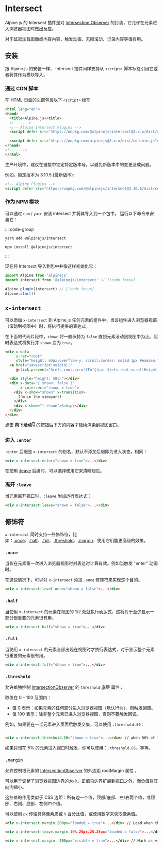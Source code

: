 # Intersect

Alpine.js 的 Intersect 插件是对 [Intersection Observer](https://developer.mozilla.org/zh-CN/docs/Web/API/Intersection_Observer_API) 的封装，它允许在元素进入浏览器视图时做出反应。

对于延迟加载图像或内容内容、触发动画、无限滚动、记录内容等很有用。

## 安装

跟 Alpine.js 的安装一样， Intersect 插件同样支持从 `<script>` 脚本标签引用它或者将其作为模块导入。

### 通过 CDN 脚本


在 HTML 页面的头部包含以下 `<script>` 标签

```html
<html lang="en">
<head>
  <title>Alpine.js</title>
  <!--...-->
  <!-- Alpine Intersect Plugins -->
  <script defer src="https://unpkg.com/@alpinejs/intersect@3.x.x/dist/cdn.min.js"></script> // [!code focus]
  
  <script defer src="https://unpkg.com/alpinejs@3.x.x/dist/cdn.min.js"></script> // [!code focus]
</head>
<!--...-->
</html>
```

生产环境中，建议在链接中锁定特定版本号，以避免新版本中的变更造成问题。

例如，锁定版本为 3.10.5 (最新版本):

```html
<!-- Alpine Plugins -->
<script defer src="https://unpkg.com/@alpinejs/intersect@3.10.5/dist/cdn.min.js"></script>
```


### 作为 NPM 模块

可以通过 `npm` / `yarn` 安装 Intersect 并将其导入到一个包中。 运行以下命令来安装它：

::: code-group

```bash [yarn]
yarn add @alpinejs/intersect
```

```bash [npm]
npm install @alpinejs/intersect
```

:::

现在将 Intersect 导入到包中并像这样初始化它：

```javascript
import Alpine from 'alpinejs'
import intersect from '@alpinejs/intersect' // [!code focus]
 
Alpine.plugin(intersect) // [!code focus]
Alpine.start()
```

## `x-intersect`


可以添加 `x-intersect` 到 Alpine.js 任何元素的组件中，当该组件进入浏览器视窗（滚动到视图中）时，将执行提供的表达式。

在下面的代码片段中，`shown` 将一直保持为 `false` 直到元素滚动到视图中为止。届时表达式将执行并 `shown` 变为 `true`。

```html {9}
<div x-data
     x-ref="root"
     style="height: 60px;overflow-y: scroll;border: solid 1px #eaeaea;">
  <a href="javascript:void(0);"
     @click.prevent="$refs.root.scrollTo({top: $refs.root.scrollHeight, behavior: 'smooth'})">向下滚动👇</a>

  <div style="height: 50vh"></div>
  <div x-data="{ shown: false }"
       x-intersect="shown = true">
    <div x-show="shown" x-transition>
      I'm in the viewport!
    </div>
    <div x-show="! shown">&nbsp;</div>
  </div>
</div>
```

点击 **向下滚动👇** 的按钮后下方的内容才陆续渲染到视图窗口。

### 进入 `:enter`

`:enter` 后缀是 `x-intersect` 的别名，默认不添加后缀即为进入状态，相同：

```html
<div x-intersect:enter="shown = true">...</div>
```

在使用 [:leave](#离开-leave) 后缀时，可以选择使用它来清晰起见。

### 离开 `:leave`

当元素离开视口时，`:leave` 附加运行表达式：

```html
<div x-intersect:leave="shown = false">...</div>
```

## 修饰符

`x-intersect` 同时支持一些修饰符，比如：[.once](#once)、[.half](#half)、[.full](#full)、[.threshold](#threshold)、[.margin](#margin)，使用它们能更高级的效果。

### `.once`

当仅在元素第一次进入浏览器视图时对表达时计算有效。例如当触发 "enter" 动画时。

在这些情况下，可以对 `x-intersect` 添加 `.once` 修饰符来实现这个目的。

```html
<div x-intersect:level.once="shown = false">...</div>
```

### `.half`

当使用 `x-intersect` 的元素在视图的 1/2 处就执行表达式，这将对于至少显示一部分很重要的元素很有用。

```html
<div x-intersect.half="shown = true">...</div>
```

### `.full`

当使用 `x-intersect` 的元素全部出现在视图时才执行表达式，对于显示整个元素很重要的元素很有用。

```html
<div x-intersect.full="shown = true">...</div>
```

### `.threshold`

允许单独控制 [IntersectionObserver](https://developer.mozilla.org/zh-CN/docs/Web/API/Intersection_Observer_API#intersection_observer_%E7%9A%84%E6%A6%82%E5%BF%B5%E5%92%8C%E7%94%A8%E6%B3%95) 的 `threshold` 底层 属性：

取值在 0 - 100 范围内：

- 值 0 表示：如果元素的任何部分进入浏览器视图（默认行为），则触发回调。
- 值 100 表示：除非整个元素已进入浏览器视图，否则不要触发回调。

例如，如果要在一半元素进入页面后触发交集，可以使用 `.threshold.50`：

```html

<div x-intersect.threshold.50="shown = true">...</div> // when 50% of the element is in the viewport
```

如果只想在 5% 的元素进入视口时触发，你可以使用：`.threshold.05`，等等。

### `.margin`


允许控制根元素的 [IntersectionObserver](https://developer.mozilla.org/zh-CN/docs/Web/API/Intersection_Observer_API#intersection_observer_%E7%9A%84%E6%A6%82%E5%BF%B5%E5%92%8C%E7%94%A8%E6%B3%95) 的外边距 rootMargin 属性 。

可以用于调整了浏览器视图边界的大小。正值将边界扩展到视口之外，而负值将其向内缩小。

这些值的作用类似于 CSS 边距：所有边一个值，顶部/底部、左/右两个值，或顶部、右侧、底部、左侧四个值。

可以使用 `px` 传递具体像素质或 `%` 百分比值，或使用数字来获取像素值。

```html
<div x-intersect.margin.200px="loaded = true">...</div> // Load when the element is within 200px of the viewport
```

```html
<div x-intersect:leave.margin.10%.25px.25.25px="loaded = false">...</div> // Unload when the element gets within 10% of the top of the viewport, or within 25px of the other three edges
```

```html
<div x-intersect.margin.-100px="visible = true">...</div> // Mark as visible when element is more than 100 pixels into the viewport.
```